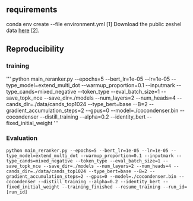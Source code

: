 ## requirements
conda env create --file environment.yml [1]
Download the public zeshel data [here](https://github.com/lajanugen/zeshel) [2].


## Reproducibility

### training
'''
python main_reranker.py --epochs=5 --bert_lr=1e-05 --lr=1e-05 --type_model=extend_multi_dot --warmup_proportion=0.1 --inputmark --type_cands=mixed_negative --token_type --eval_batch_size=1 --save_topk_nce --save_dir=./models --num_layers=2 --num_heads=4 --cands_dir=./data/cands_top1024 --type_bert=base --B=2 --gradient_accumulation_steps=2 --gpus=0 --model=./cocondenser.bin --cocondenser --distill_training --alpha=0.2 --identity_bert --fixed_initial_weight
'''

### Evaluation
```
python main_reranker.py --epochs=5 --bert_lr=1e-05 --lr=1e-05 --type_model=extend_multi_dot --warmup_proportion=0.1 --inputmark --type_cands=mixed_negative --token_type --eval_batch_size=1 --save_topk_nce --save_dir=./models --num_layers=2 --num_heads=4 --cands_dir=./data/cands_top1024 --type_bert=base --B=2 --gradient_accumulation_steps=2 --gpus=0 --model=./cocondenser.bin --cocondenser --distill_training --alpha=0.2 --identity_bert --fixed_initial_weight --training_finished --resume_training --run_id=[run_id]

```



